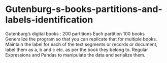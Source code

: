 # Gutenburg-s-books-partitions-and-labels-identification
Gutenburg’s digital books : 200 partitions 
Each partition 100 books
Generalize the program so that you can replicate that for multiple books.
Maintain the label for each of the text segments or records or document, label them as a, b and c etc. as per the book they belong to.
Regular Expressions and Pandas to manipulate the data and serialize them.
